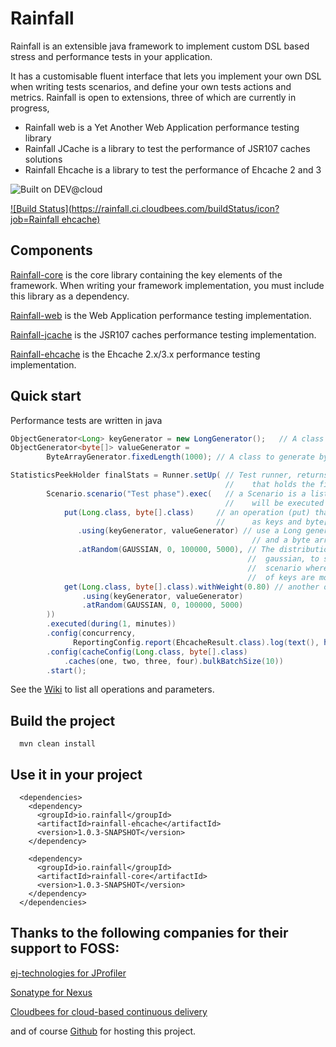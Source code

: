Rainfall
========

Rainfall is an extensible java framework to implement custom DSL based stress and performance tests in your application.

It has a customisable fluent interface that lets you implement your own DSL when writing tests scenarios, and define your own tests actions and metrics.
Rainfall is open to extensions, three of which are currently in progress,
- Rainfall web is a Yet Another Web Application performance testing library
- Rainfall JCache is a library to test the performance of JSR107 caches solutions
- Rainfall Ehcache is a library to test the performance of Ehcache 2 and 3

![Built on DEV@cloud](https://www.cloudbees.com/sites/default/files/styles/large/public/Button-Built-on-CB-1.png?itok=3Tnkun-C)

[![Build Status](https://rainfall.ci.cloudbees.com/buildStatus/icon?job=Rainfall ehcache)](https://rainfall.ci.cloudbees.com/job/Rainfall%20ehcache/)

Components
----------
[Rainfall-core](https://github.com/aurbroszniowski/Rainfall-core) is the core library containing the key elements of the framework.
 When writing your framework implementation, you must include this library as a dependency.

[Rainfall-web](https://github.com/aurbroszniowski/Rainfall-web) is the Web Application performance testing implementation.

[Rainfall-jcache](https://github.com/aurbroszniowski/Rainfall-jcache) is the JSR107 caches performance testing implementation.

[Rainfall-ehcache](https://github.com/aurbroszniowski/Rainfall-ehcache) is the Ehcache 2.x/3.x performance testing implementation.


Quick start
-----------

Performance tests are written in java

```java
ObjectGenerator<Long> keyGenerator = new LongGenerator();   // A class to generate Long values  
ObjectGenerator<byte[]> valueGenerator = 
        ByteArrayGenerator.fixedLength(1000); // A class to generate byte arrays of 1000 bytes

StatisticsPeekHolder finalStats = Runner.setUp( // Test runner, returns a StatisticsPeekHolder 
                                                //    that holds the final stats summary 
        Scenario.scenario("Test phase").exec(   // a Scenario is a list of operations that 
                                                //    will be executed
            put(Long.class, byte[].class)     // an operation (put) that will put Long objects 
                                              //      as keys and byte[] objects as values.   
               .using(keyGenerator, valueGenerator) // use a Long generator as a key generator
                                                      // and a byte array generator for values
               .atRandom(GAUSSIAN, 0, 100000, 5000), // The distribution of keys will be 
                                                     //  gaussian, to simulate a real-life 
                                                     //  scenario where only a limited set 
                                                     //  of keys are more often accessed
            get(Long.class, byte[].class).withWeight(0.80) // another operation (get)
                .using(keyGenerator, valueGenerator)
                .atRandom(GAUSSIAN, 0, 100000, 5000)
        ))
        .executed(during(1, minutes))
        .config(concurrency, 
              ReportingConfig.report(EhcacheResult.class).log(text(), html()).summary(text()))
        .config(cacheConfig(Long.class, byte[].class)
            .caches(one, two, three, four).bulkBatchSize(10))
        .start();
```

See the [Wiki](https://github.com/aurbroszniowski/Rainfall-ehcache/wiki) to list all operations and parameters.


Build the project
-----------------
```maven
  mvn clean install
```

Use it in your project
----------------------
```maven
  <dependencies>
    <dependency>
      <groupId>io.rainfall</groupId>
      <artifactId>rainfall-ehcache</artifactId>
      <version>1.0.3-SNAPSHOT</version>
    </dependency>

    <dependency>
      <groupId>io.rainfall</groupId>
      <artifactId>rainfall-core</artifactId>
      <version>1.0.3-SNAPSHOT</version>
    </dependency>
  </dependencies>
```


Thanks to the following companies for their support to FOSS:
------------------------------------------------------------

[ej-technologies for JProfiler](http://www.ej-technologies.com/products/jprofiler/overview.html)

[Sonatype for Nexus](http://www.sonatype.org/)

[Cloudbees for cloud-based continuous delivery](https://www.cloudbees.com/)

and of course [Github](https://github.com/) for hosting this project.


